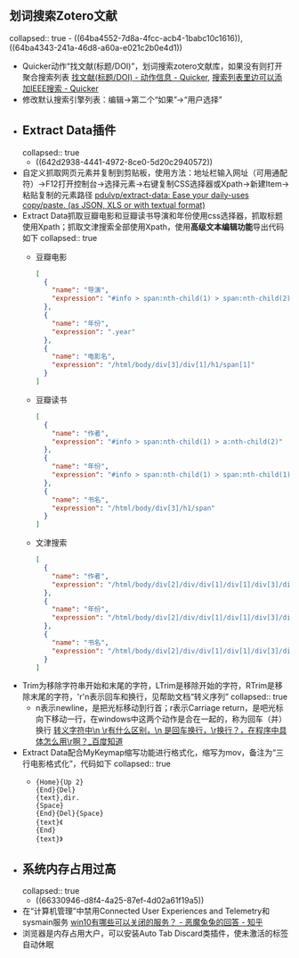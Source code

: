 ## 划词搜索Zotero文献
collapsed:: true
	- ((64ba4552-7d8a-4fcc-acb4-1babc10c1616)), ((64ba4343-241a-46d8-a60a-e021c2b0e4d1))
- Quicker动作“找文献(标题/DOI)”，划词搜索zotero文献库，如果没有则打开聚合搜索列表 [找文献(标题/DOI) - 动作信息 - Quicker](https://getquicker.net/Sharedaction?code=bbca1648-696a-48f4-3975-08da71e0d453), [搜索列表里边可以添加IEEE搜索 - Quicker](https://getquicker.net/Common/Topics/ViewTopic/14486)
- 修改默认搜索引擎列表：编辑->第二个“如果”->“用户选择”
- ## Extract Data插件
  collapsed:: true
	- ((642d2938-4441-4972-8ce0-5d20c2940572))
- 自定义抓取网页元素并复制到剪贴板，使用方法：地址栏输入网址（可用通配符）->F12打开控制台->选择元素->右键复制CSS选择器或Xpath->新建Item->粘贴复制的元素路径 [pdulvp/extract-data: Ease your daily-uses copy/paste. (as JSON, XLS or with textual format)](https://github.com/pdulvp/extract-data)
- Extract Data抓取豆瓣电影和豆瓣读书导演和年份使用css选择器，抓取标题使用Xpath；抓取文津搜索全部使用Xpath，使用**高级文本编辑功能**导出代码如下
  collapsed:: true
	- 豆瓣电影
	  ``` json
	  [
	    {
	      "name": "导演",
	      "expression": "#info > span:nth-child(1) > span:nth-child(2) > a:nth-child(1)"
	    },
	    {
	      "name": "年份",
	      "expression": ".year"
	    },
	    {
	      "name": "电影名",
	      "expression": "/html/body/div[3]/div[1]/h1/span[1]"
	    }
	  ]
	  ```
	- 豆瓣读书
	  ``` json
	  [
	    {
	      "name": "作者",
	      "expression": "#info > span:nth-child(1) > a:nth-child(2)"
	    },
	    {
	      "name": "年份",
	      "expression": "#info > span:nth-child(1) > span:nth-child(1)"
	    },
	    {
	      "name": "书名",
	      "expression": "/html/body/div[3]/h1/span"
	    }
	  ]
	  ```
	- 文津搜索
	  
	  ``` json
	  [
	    {
	      "name": "作者",
	      "expression": "/html/body/div[2]/div/div[1]/div[1]/div[3]/div[3]/a/span"
	    },
	    {
	      "name": "年份",
	      "expression": "/html/body/div[2]/div/div[1]/div[1]/div[3]/div[5]/span[2]"
	    },
	    {
	      "name": "书名",
	      "expression": "/html/body/div[2]/div/div[1]/div[1]/div[3]/div[1]"
	    }
	  ]
	  ```
- Trim为移除字符串开始和末尾的字符，LTrim是移除开始的字符，RTrim是移除末尾的字符，'r'n表示回车和换行，见帮助文档“转义序列”
  collapsed:: true
	- n表示newline，是把光标移动到行首；r表示Carriage return，是吧光标向下移动一行，在windows中这两个动作是合在一起的，称为回车（并）换行 [转义字符中\n \r有什么区别，\n 是回车换行，\r换行？，在程序中具体怎么用\r啊？_百度知道](https://zhidao.baidu.com/question/1959365868719216340.html)
- Extract Data配合MyKeymap缩写功能进行格式化，缩写为mov，备注为“三行电影格式化”，代码如下
  collapsed:: true
	- ``` ahk
	  {Home}{Up 2}
	  {End}{Del}
	  {text},dir.
	  {Space}
	  {End}{Del}{Space}
	  {text}《
	  {End}
	  {text}》
	  ```
- ## 系统内存占用过高
  collapsed:: true
	- ((66330946-d8f4-4a25-87ef-4d02a61f19a5))
- 在“计算机管理”中禁用Connected User Experiences and Telemetry和sysmain服务 [win10有哪些可以关闭的服务？ - 恶魔兔兔的回答 - 知乎](https://www.zhihu.com/question/36192602/answer/243478840)
- 浏览器是内存占用大户，可以安装Auto Tab Discard类插件，使未激活的标签自动休眠